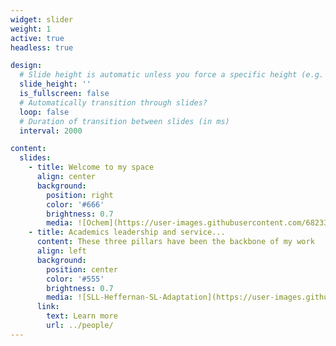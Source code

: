 ```yaml
---
widget: slider
weight: 1
active: true
headless: true

design:
  # Slide height is automatic unless you force a specific height (e.g. '400px')
  slide_height: ''
  is_fullscreen: false
  # Automatically transition through slides?
  loop: false
  # Duration of transition between slides (in ms)
  interval: 2000

content:
  slides:
    - title: Welcome to my space
      align: center
      background:
        position: right
        color: '#666'
        brightness: 0.7
        media: ![Ochem](https://user-images.githubusercontent.com/68233617/208276080-55e8a16b-56d5-4706-94f5-6a725cb02440.png)
    - title: Academics leadership and service...
      content: These three pillars have been the backbone of my work 
      align: left
      background:
        position: center
        color: '#555'
        brightness: 0.7
        media: ![SLL-Heffernan-SL-Adaptation](https://user-images.githubusercontent.com/68233617/208275508-c2fe10fd-7429-40c8-b2b2-cab5da4a7b94.png)
      link:
        text: Learn more
        url: ../people/
---
```

